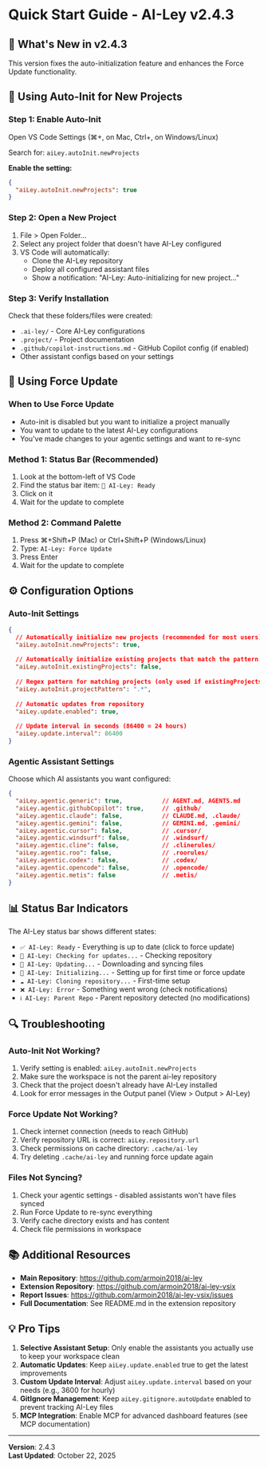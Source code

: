 # Quick Start Guide - AI-Ley v2.4.3

## 🎯 What's New in v2.4.3

This version fixes the auto-initialization feature and enhances the Force Update functionality.

## 🚀 Using Auto-Init for New Projects

### Step 1: Enable Auto-Init
Open VS Code Settings (⌘+, on Mac, Ctrl+, on Windows/Linux)

Search for: `aiLey.autoInit.newProjects`

**Enable the setting:**
```json
{
  "aiLey.autoInit.newProjects": true
}
```

### Step 2: Open a New Project
1. File > Open Folder...
2. Select any project folder that doesn't have AI-Ley configured
3. VS Code will automatically:
   - Clone the AI-Ley repository
   - Deploy all configured assistant files
   - Show a notification: "AI-Ley: Auto-initializing for new project..."

### Step 3: Verify Installation
Check that these folders/files were created:
- `.ai-ley/` - Core AI-Ley configurations
- `.project/` - Project documentation
- `.github/copilot-instructions.md` - GitHub Copilot config (if enabled)
- Other assistant configs based on your settings

## 🔧 Using Force Update

### When to Use Force Update
- Auto-init is disabled but you want to initialize a project manually
- You want to update to the latest AI-Ley configurations
- You've made changes to your agentic settings and want to re-sync

### Method 1: Status Bar (Recommended)
1. Look at the bottom-left of VS Code
2. Find the status bar item: `🔄 AI-Ley: Ready`
3. Click on it
4. Wait for the update to complete

### Method 2: Command Palette
1. Press ⌘+Shift+P (Mac) or Ctrl+Shift+P (Windows/Linux)
2. Type: `AI-Ley: Force Update`
3. Press Enter
4. Wait for the update to complete

## ⚙️ Configuration Options

### Auto-Init Settings

```json
{
  // Automatically initialize new projects (recommended for most users)
  "aiLey.autoInit.newProjects": true,
  
  // Automatically initialize existing projects that match the pattern
  "aiLey.autoInit.existingProjects": false,
  
  // Regex pattern for matching projects (only used if existingProjects is true)
  "aiLey.autoInit.projectPattern": ".*",
  
  // Automatic updates from repository
  "aiLey.update.enabled": true,
  
  // Update interval in seconds (86400 = 24 hours)
  "aiLey.update.interval": 86400
}
```

### Agentic Assistant Settings

Choose which AI assistants you want configured:

```json
{
  "aiLey.agentic.generic": true,           // AGENT.md, AGENTS.md
  "aiLey.agentic.githubCopilot": true,     // .github/
  "aiLey.agentic.claude": false,           // CLAUDE.md, .claude/
  "aiLey.agentic.gemini": false,           // GEMINI.md, .gemini/
  "aiLey.agentic.cursor": false,           // .cursor/
  "aiLey.agentic.windsurf": false,         // .windsurf/
  "aiLey.agentic.cline": false,            // .clinerules/
  "aiLey.agentic.roo": false,              // .roorules/
  "aiLey.agentic.codex": false,            // .codex/
  "aiLey.agentic.opencode": false,         // .opencode/
  "aiLey.agentic.metis": false             // .metis/
}
```

## 📊 Status Bar Indicators

The AI-Ley status bar shows different states:

- `✅ AI-Ley: Ready` - Everything is up to date (click to force update)
- `🔄 AI-Ley: Checking for updates...` - Checking repository
- `🔄 AI-Ley: Updating...` - Downloading and syncing files
- `🔄 AI-Ley: Initializing...` - Setting up for first time or force update
- `☁️ AI-Ley: Cloning repository...` - First-time setup
- `❌ AI-Ley: Error` - Something went wrong (check notifications)
- `ℹ️ AI-Ley: Parent Repo` - Parent repository detected (no modifications)

## 🔍 Troubleshooting

### Auto-Init Not Working?
1. Verify setting is enabled: `aiLey.autoInit.newProjects`
2. Make sure the workspace is not the parent ai-ley repository
3. Check that the project doesn't already have AI-Ley installed
4. Look for error messages in the Output panel (View > Output > AI-Ley)

### Force Update Not Working?
1. Check internet connection (needs to reach GitHub)
2. Verify repository URL is correct: `aiLey.repository.url`
3. Check permissions on cache directory: `.cache/ai-ley`
4. Try deleting `.cache/ai-ley` and running force update again

### Files Not Syncing?
1. Check your agentic settings - disabled assistants won't have files synced
2. Run Force Update to re-sync everything
3. Verify cache directory exists and has content
4. Check file permissions in workspace

## 📚 Additional Resources

- **Main Repository**: https://github.com/armoin2018/ai-ley
- **Extension Repository**: https://github.com/armoin2018/ai-ley-vsix
- **Report Issues**: https://github.com/armoin2018/ai-ley-vsix/issues
- **Full Documentation**: See README.md in the extension repository

## 💡 Pro Tips

1. **Selective Assistant Setup**: Only enable the assistants you actually use to keep your workspace clean
2. **Automatic Updates**: Keep `aiLey.update.enabled` true to get the latest improvements
3. **Custom Update Interval**: Adjust `aiLey.update.interval` based on your needs (e.g., 3600 for hourly)
4. **GitIgnore Management**: Keep `aiLey.gitignore.autoUpdate` enabled to prevent tracking AI-Ley files
5. **MCP Integration**: Enable MCP for advanced dashboard features (see MCP documentation)

---

**Version**: 2.4.3  
**Last Updated**: October 22, 2025
